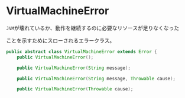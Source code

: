 # VirtualMachineError

`JVM`が壊れているか、動作を継続するのに必要なリソースが足りなくなった

ことを示すためにスローされるエラークラス。

```java
public abstract class VirtualMachineError extends Error {
    public VirtualMachineError();

    public VirtualMachineError(String message);

    public VirtualMachineError(String message, Throwable cause);

    public VirtualMachineError(Throwable cause);
```
